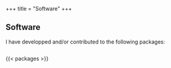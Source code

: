 +++
title = "Software"
+++

## Software

I have developped and/or contributed to the following <i class="fab fa-r-project" aria-hidden="true"></i> packages:

<span style="display:inline-block; width: 1000px;"></span>

{{< packages >}}

<span style="display:inline-block; width: 1000px;"></span>
